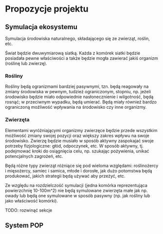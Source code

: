 # Propozycje projektu
## Symulacja ekosystemu

Symulacja środowiska naturalnego, składającego się ze zwierząt, roślin, etc.

Świat będzie dwuwymiarową siatką. Każda z komórek siatki będzie posiadała pewne właściwości a także będzie mogła
zawierać jakiś organizm (roślinę lub zwierzę).

### Rośliny
Rośliny będą ogranizmami bardziej pasywnymi, tzn. będą reagowały na zmiany środowiska w pewnym, tudzież ograniczonym,
stopniu, np. jeżeli środowisko będzie miało odpowiednie nasłonecznienie i wilgotność, będą rosnąć; w przeciwnym wypadku,
będą umierać. Będą miały również bardzo ograniczoną możliwość wpływania na środowisko czy inne organizmy.

### Zwierzęta
Elementami wyróżniającymi organizmy zwierzęce będzie przede wszystkim możliwość zmiany swojej pozycji oraz większy
zakres wpływu na swoje środowisko. Zwierzę będzie musiało w sposób aktywny zaspokajać swoje potrzeby fizjologiczne:
głód, odpoczynek, etc. W sposób aktywny, tj. podejmować kroki do osiągnięcia celu, np. szukając pożywienia, unikać
potencjalnych zagrożeń, etc.

Będą różne typy zwierząt różniące się pod wieloma względami: roślinożercy i mięsożercy, samiec i samica, młode i dorosłe, jak dużo potomstwa będą produkować, jakich strategii będą używać aby przeżyć, etc.

Ze względu na rozdzielczość symulacji (jedna komórka reprezentująca powierzchnię 10-100m^2) nie będą symulowane
zwierzęta małe jak np. owady lub będą one symulowane w sposób pasywny (np. jak rośliny lub jako właściwość komórki).

TODO: rozwinąć sekcje

## System POP
